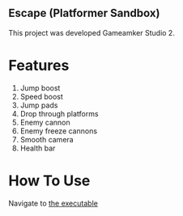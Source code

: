 ## Escape (Platformer Sandbox)
This project was developed Gameamker Studio 2. 

# Features
1. Jump boost
2. Speed boost
3. Jump pads
4. Drop through platforms
5. Enemy cannon
6. Enemy freeze cannons
7. Smooth camera
8. Health bar

# How To Use
Navigate to [the executable](/executable)
